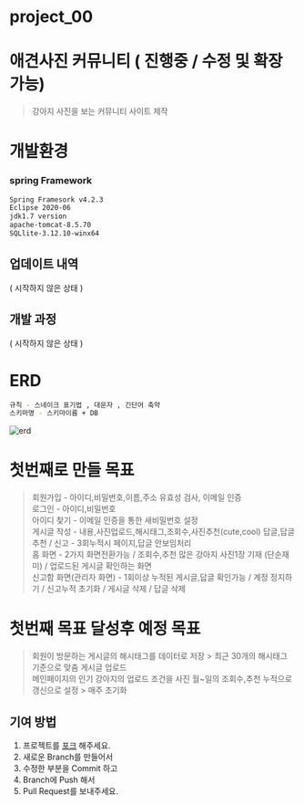 # project_00


# 애견사진 커뮤니티 ( 진행중 / 수정 및 확장 가능)
> 강아지 사진을 보는 커뮤니티 사이트 제작 

# 개발환경

### spring Framework

```sh
Spring Framesork v4.2.3
Eclipse 2020-06
jdk1.7 version
apache-tomcat-8.5.70
SQLlite-3.12.10-winx64 
```

## 업데이트 내역

( 시작하지 않은 상태 )

## 개발 과정

( 시작하지 않은 상태 )

# ERD
```sh
규칙 - 스네이크 표기법 , 대문자 , 긴단어 축약
스키마명 - 스키마이름 + DB
```

![erd](https://user-images.githubusercontent.com/84488007/132994960-9b23fd21-26a3-4e56-bd95-35b47ef3b890.png)

# 첫번째로 만들 목표
>회원가입 - 아이디,비밀번호,이름,주소 유효성 검사, 이메일 인증<br/>
>로그인 - 아이디,비밀번호<br/>
>아이디 찾기 - 이메일 인증을 통한 새비밀번호 설정<br/>
>게시글 작성 - 내용,사진업로드,해시태그,조회수,사진추천(cute,cool) 답글,답글추천 / 신고 - 3회누적시 페이지,답글 안보임처리<br/>
>홈 화면 - 2가지 화면전환가능 / 조회수,추천 많은 강아지 사진1장 기재 (단순재미) / 업로드된 게시글 확인하는 화면<br/>
>신고함 화면(관리자 화면) - 1회이상 누적된 게시글,답글 확인가능 / 계정 정지하기 / 신고누적 초기화 / 게시글 삭제  / 답글 삭제<br/>

# 첫번째 목표 달성후 예정 목표
> 회원이 방문하는 게시글의 해시태그를 데이터로 저장 > 최근 30개의 해시태그 기준으로 맞춤 게시글 업로드<br/>
> 메인페이지의 인기 강아지의 업로드 조건을 사진 월~일의 조회수,추천 누적으로 갱신으로 설정 > 매주 초기화 

## 기여 방법

1. 프로젝트를 [포크](<https://github.com/seulee0862/project_00/fork>) 해주세요.
2. 새로운 Branch를 만들어서
3. 수정한 부분을 Commit 하고
4. Branch에 Push 해서
5. Pull Request를 보내주세요.
